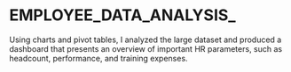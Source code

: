 # EMPLOYEE_DATA_ANALYSIS_
Using charts and pivot tables, I analyzed the large dataset and produced a dashboard that presents an overview of important HR parameters, such as headcount, performance, and training expenses.
